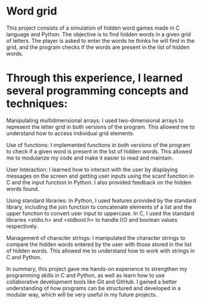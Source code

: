 # Word grid

This project consists of a simulation of hidden word games made in C language and Python.
The objective is to find hidden words in a given grid of letters. The player is asked to enter the words he thinks he will find in the grid, and the program checks if the words are present in the list of hidden words.

# Through this experience, I learned several programming concepts and techniques:

Manipulating multidimensional arrays: I used two-dimensional arrays to represent the letter grid in both versions of the program.
This allowed me to understand how to access individual grid elements.

Use of functions: I implemented functions in both versions of the program to check if a given word is present in the list of hidden words.
This allowed me to modularize my code and make it easier to read and maintain.

User Interaction: I learned how to interact with the user by displaying messages on the screen and getting user inputs using the scanf function in C and the input function in Python. 
I also provided feedback on the hidden words found.

Using standard libraries: In Python, I used features provided by the standard library, including the join function to concatenate elements of a list and the upper function to convert user input to uppercase. 
In C, I used the standard libraries <stdio.h> and <stdbool.h> to handle I/O and boolean values ​​respectively.

Management of character strings: I manipulated the character strings to compare the hidden words entered by the user with those stored in the list of hidden words. This allowed me to understand how to work with strings in C and Python.

In summary, this project gave me hands-on experience to strengthen my programming skills in C and Python, as well as learn how to use collaborative development tools like Git and GitHub. I gained a better understanding of how programs can be structured and developed in a modular way, which will be very useful in my future projects.
